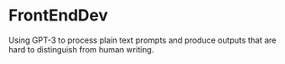 # FrontEndDev
Using GPT-3 to process plain text prompts and produce outputs that are hard to distinguish from human writing. 
